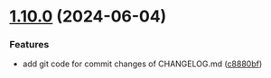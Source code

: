 # [1.10.0](https://github.com/hosseinzare1/flutter-assessment/compare/v1.9.0...v1.10.0) (2024-06-04)


### Features

* add git code for commit changes of CHANGELOG.md ([c8880bf](https://github.com/hosseinzare1/flutter-assessment/commit/c8880bfc3751b0201a8b910d2ac1d43ee4fa6a36))
